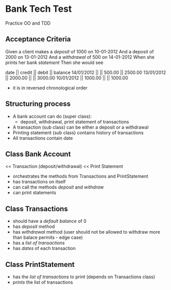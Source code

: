 # Bank Tech Test

Practice OO and TDD 

## Acceptance Criteria

Given a client makes a _deposit_ of 1000 on 10-01-2012
And a deposit of 2000 on 13-01-2012
And a _withdrawal_ of 500 on 14-01-2012
When she prints her bank _statement_
Then she would see

date       || credit  || debit  || balance
14/01/2012 ||         || 500.00 || 2500.00
13/01/2012 || 2000.00 ||        || 3000.00
10/01/2012 || 1000.00 ||        || 1000.00

- it is in reversed chronological order

## Structuring process

- A bank account can do (super class): 
  - deposit, withdrawal, print statement of transactions
- A transaction (sub class) can be either a deposit or a withdrawal
- Printing statement (sub class) contains history of transactions
- All transactions contain date

## Class Bank Account    
<<  Transaction (deposit/withdrawal) 
<<  Print Statement

  - orchestrates the methods from Transactions and PrintStatement
  - has transactions on itself
  - can call the methods _deposit_ and _withdraw_
  - can print statements

## Class Transactions
  - should have a _default balance_ of 0
  - has _deposit_ method
  - has _withdrawal_ method (user should not be allowed to withdraw more than balace permits - edge case)
  - has a _list of transactions_
  - has _dates_ of each transaction

## Class PrintStatement
  - has the _list of transactions_ to print (depends on Transactions class)
  - _prints_ the list of transactions



